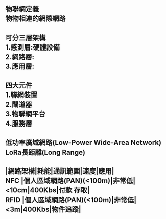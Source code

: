 物聯網定義    
物物相連的網際網路
----------
可分三層架構   
1.感測層:硬體設備     
2.網路層:   
3.應用層:  
----------  
四大元件  
1.聯網裝置  
2.閘道器  
3.物聯網平台  
4.服務層  
-----------
低功率廣域網路(Low-Power Wide-Area Network)  
LoRa長距離(Long Range)    
-----------
|網路架構|耗能|通訊範圍|速度|應用|  
NFC  |個人區域網路(PAN)(<100m)|非常低|<10cm|400Kbs|付款 存取|  
RFID |個人區域網路(PAN)(<100m)|非常低|<3m|400Kbs|物件追蹤|  
-----------


